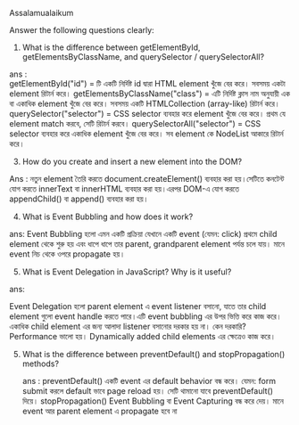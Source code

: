 Assalamualaikum

Answer the following questions clearly:

1. What is the difference between getElementById, getElementsByClassName, and querySelector / querySelectorAll?
   
ans :   
getElementById("id") = টি একটি নির্দিষ্ট id দ্বারা HTML element খুঁজে বের করে। সবসময় একটা element রিটার্ন করে।
getElementsByClassName("class") = এটি নির্দিষ্ট ক্লাস নাম অনুযায়ী এক বা একাধিক element খুঁজে বের করে। সবসময় একটি HTMLCollection (array-like) রিটার্ন করে।
querySelector("selector") = CSS selector ব্যবহার করে element খুঁজে বের করে। প্রথম যে element match করবে, সেটি রিটার্ন করবে।
querySelectorAll("selector") = CSS selector ব্যবহার করে একাধিক element খুঁজে বের করে। সব element কে NodeList আকারে রিটার্ন করে।

3. How do you create and insert a new element into the DOM?
   
Ans :
 নতুন element তৈরি করতে document.createElement() ব্যবহার করা হয়।সেটিতে কনটেন্ট যোগ করতে innerText বা innerHTML ব্যবহার করা হয়।এরপর DOM-এ যোগ করতে appendChild() বা append() ব্যবহার করা হয়।
   
4. What is Event Bubbling and how does it work?
   
ans:
 Event Bubbling হলো এমন একটি প্রক্রিয়া যেখানে একটি event (যেমন: click) প্রথমে child element থেকে শুরু হয় এবং ধাপে ধাপে তার parent, grandparent element পর্যন্ত চলে যায়। মানে event নিচ থেকে ওপরে propagate হয়।
   
5. What is Event Delegation in JavaScript? Why is it useful?
   
ans:

Event Delegation হলো parent element এ event listener বসানো, যাতে তার child element গুলো event handle করতে পারে।এটি event bubbling এর উপর ভিত্তি করে কাজ করে। একাধিক child element এর জন্য আলাদা listener বসানোর দরকার হয় না।
কেন দরকারি?
Performance ভালো হয়। Dynamically added child elements এর ক্ষেত্রেও কাজ করে।

   
5. What is the difference between preventDefault() and stopPropagation() methods?
   
   ans : 
   preventDefault() একটি event এর default behavior বন্ধ করে। যেমন: form submit করলে default ভাবে page reload হয়। সেটি থামানো যাবে preventDefault() দিয়ে।
 stopPropagation() Event Bubbling বা Event Capturing বন্ধ করে দেয়। মানে event আর parent element এ propagate হবে না


